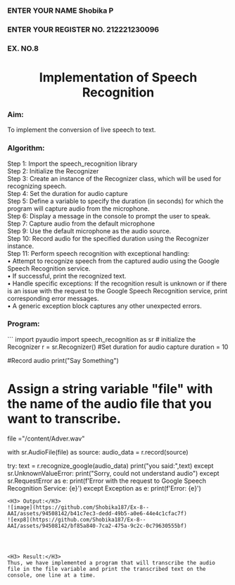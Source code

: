  <H3>ENTER YOUR NAME Shobika P</H3>
<H3>ENTER YOUR REGISTER NO. 212221230096</H3>
<H3>EX. NO.8</H3>

<H1 ALIGN =CENTER>Implementation of Speech Recognition</H1>
<H3>Aim:</H3> 
 To implement the conversion of live speech to text.<BR>
<h3>Algorithm:</h3>
Step 1: Import the speech_recognition library<Br>
Step 2: Initialize the Recognizer<Br>
Step 3: Create an instance of the Recognizer class, which will be used for recognizing speech.<Br>
Step 4: Set the duration for audio capture<Br>
Step 5: Define a variable to specify the duration (in seconds) for which the program will capture audio from the microphone.<Br>
Step 6: Display a message in the console to prompt the user to speak.<Br>
Step 7: Capture audio from the default microphone<Br>
Step 9: Use the default microphone as the audio source.<Br>
Step 10: Record audio for the specified duration using the Recognizer instance.<Br>
Step 11: Perform speech recognition with exceptional handling:<Br>
•	Attempt to recognize speech from the captured audio using the Google Speech Recognition service.<Br>
•	If successful, print the recognized text.<Br>
•	Handle specific exceptions: If the recognition result is unknown or if there is an issue with the request to the Google Speech Recognition service, print corresponding error messages.<Br>
•	A generic exception block captures any other unexpected errors.<Br>
<H3>Program:</H3>
```
import pyaudio 
import speech_recognition as sr
# initialize the Recognizer
r = sr.Recognizer()
#Set duration for audio capture
duration = 10

#Record audio
print("Say Something")
# Assign a string variable "file" with the name of the audio file that you want to transcribe.
file ="/content/Adver.wav"


with sr.AudioFile(file) as source:
    audio_data = r.record(source)


try:
    text = r.recognize_google(audio_data)
    print("you said:",text)
except sr.UnknownValueError:
    print("Sorry, could not understand audio")
except sr.RequestError as e:
    print(f'Error with the request to Google Speech Recognition Service: {e}')
except Exception as e:
    print(f'Error: {e}')
```
<H3> Output:</H3>
![image](https://github.com/Shobika187/Ex-8--AAI/assets/94508142/b41c7ec3-dedd-49b5-a0e6-44e4c1cfac7f)
![exp8](https://github.com/Shobika187/Ex-8--AAI/assets/94508142/bf85a840-7ca2-475a-9c2c-0c79630555bf)




<H3> Result:</H3>
Thus, we have implemented a program that will transcribe the audio file in the file variable and print the transcribed text on the console, one line at a time.
